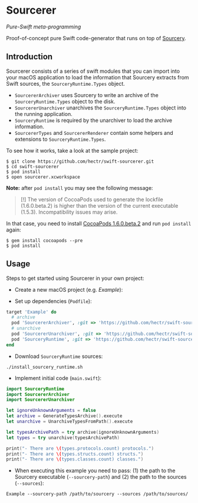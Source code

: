 
# Sourcerer

*Pure-Swift meta-programming*

Proof-of-concept pure Swift code-generator that runs on top of [Sourcery](https://github.com/krzysztofzablocki/Sourcery).

## Introduction

Sourcerer consists of a series of swift modules that you can import into your macOS application to load the information that Sourcery extracts from Swift sources, the `SourceryRuntime.Types` object.

- `SourcererArchiver` uses Sourcery to write an archive of the `SourceryRuntime.Types` object to the disk.
- `SourcererUnarchiver` unarchives the `SourceryRuntime.Types` object into the running application.
- `SourceryRuntime` is required by the unarchiver to load the archive information.
- `SourcererTypes` and `SourcererRenderer` contain some helpers and extensions to `SourceryRuntime.Types`. 

To see how it works, take a look at the sample project:

```
$ git clone https://github.com/hectr/swift-sourcerer.git
$ cd swift-sourcerer
$ pod install
$ open sourcerer.xcworkspace
```

**Note:** after `pod install` you may see the following message:

> [!] The version of CocoaPods used to generate the lockfile (1.6.0.beta.2) is higher than the version of the current executable (1.5.3). Incompatibility issues may arise.

In that case, you need to install [CocoaPods 1.6.0.beta.2](http://blog.cocoapods.org/CocoaPods-1.6.0-beta/) and run `pod install` again:

```
$ gem install cocoapods --pre
$ pod install
```

## Usage

Steps to get started using Sourcerer in your own project:

- Create a new macOS project (e.g. *Example*):

- Set up dependencies (`Podfile`):

```ruby
target 'Example' do
  # archive
  pod 'SourcererArchiver', :git => 'https://github.com/hectr/swift-sourcerer.git'
  # unarchive
  pod 'SourcererUnarchiver', :git => 'https://github.com/hectr/swift-sourcerer.git'
  pod 'SourceryRuntime', :git => 'https://github.com/hectr/swift-sourcerer.git'
end
```

- Download `SourceryRuntime` sources:

`./install_sourcery_runtime.sh`

- Implement initial code (`main.swift`):

```swift
import SourceryRuntime
import SourcererArchiver
import SourcererUnarchiver

let ignoreUnknownArguments = false
let archive = GenerateTypesArchive().execute
let unarchive = UnarchiveTypesFromPath().execute

let typesArchivePath = try archive(ignoreUnknownArguments)
let types = try unarchive(typesArchivePath)

print("- There are \(types.protocols.count) protocols.")
print("- There are \(types.structs.count) structs.")
print("- There are \(types.classes.count) classes.")
```

- When executing this example you need to pass: (1) the path to the Sourcery executable (`--sourcery-path`) and (2) the path to the sources (`--sources`):

`Example --sourcery-path /path/to/sourcery --sources /path/to/sources/`
